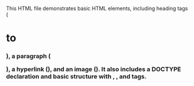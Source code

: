 This HTML file demonstrates basic HTML elements, including heading tags (<h1> to <h3>), a paragraph (<p>), a hyperlink (<a>), and an image (<img>). It also includes a DOCTYPE declaration and basic structure with <html>, <head>, and <body> tags.
